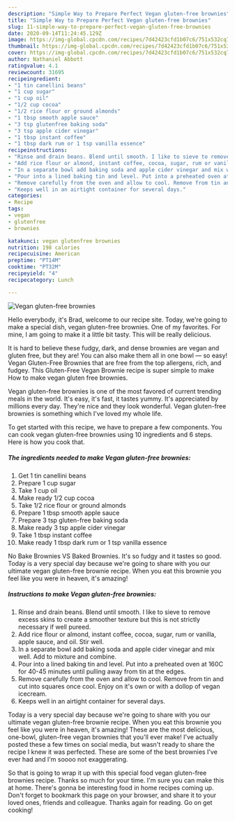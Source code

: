 ```yaml
---
description: "Simple Way to Prepare Perfect Vegan gluten-free brownies"
title: "Simple Way to Prepare Perfect Vegan gluten-free brownies"
slug: 11-simple-way-to-prepare-perfect-vegan-gluten-free-brownies
date: 2020-09-14T11:24:45.129Z
image: https://img-global.cpcdn.com/recipes/7d42423cfd1b07c6/751x532cq70/vegan-gluten-free-brownies-recipe-main-photo.jpg
thumbnail: https://img-global.cpcdn.com/recipes/7d42423cfd1b07c6/751x532cq70/vegan-gluten-free-brownies-recipe-main-photo.jpg
cover: https://img-global.cpcdn.com/recipes/7d42423cfd1b07c6/751x532cq70/vegan-gluten-free-brownies-recipe-main-photo.jpg
author: Nathaniel Abbott
ratingvalue: 4.1
reviewcount: 31695
recipeingredient:
- "1 tin canellini beans"
- "1 cup sugar"
- "1 cup oil"
- "1/2 cup cocoa"
- "1/2 rice flour or ground almonds"
- "1 tbsp smooth apple sauce"
- "3 tsp glutenfree baking soda"
- "3 tsp apple cider vinegar"
- "1 tbsp instant coffee"
- "1 tbsp dark rum or 1 tsp vanilla essence"
recipeinstructions:
- "Rinse and drain beans. Blend until smooth. I like to sieve to remove excess skins to create a smoother texture but this is not strictly necessary if well pureed."
- "Add rice flour or almond, instant coffee, cocoa, sugar, rum or vanilla, apple sauce, and oil. Stir well."
- "In a separate bowl add baking soda and apple cider vinegar and mix well. Add to mixture and combine."
- "Pour into a lined baking tin and level. Put into a preheated oven at 160C for 40-45 minutes until pulling away from tin at the edges."
- "Remove carefully from the oven and allow to cool. Remove from tin and cut into squares once cool. Enjoy on it&#39;s own or with a dollop of vegan icecream."
- "Keeps well in an airtight container for several days."
categories:
- Recipe
tags:
- vegan
- glutenfree
- brownies

katakunci: vegan glutenfree brownies 
nutrition: 198 calories
recipecuisine: American
preptime: "PT14M"
cooktime: "PT32M"
recipeyield: "4"
recipecategory: Lunch

---
```



![Vegan gluten-free brownies](https://img-global.cpcdn.com/recipes/7d42423cfd1b07c6/751x532cq70/vegan-gluten-free-brownies-recipe-main-photo.jpg)

Hello everybody, it's Brad, welcome to our recipe site. Today, we're going to make a special dish, vegan gluten-free brownies. One of my favorites. For mine, I am going to make it a little bit tasty. This will be really delicious.

It is hard to believe these fudgy, dark, and dense brownies are vegan and gluten free, but they are! You can also make them all in one bowl — so easy! Vegan Gluten-Free Brownies that are free from the top allergens, rich, and fudgey. This Gluten-Free Vegan Brownie recipe is super simple to make How to make vegan gluten free brownies.

Vegan gluten-free brownies is one of the most favored of current trending meals in the world. It's easy, it's fast, it tastes yummy. It's appreciated by millions every day. They're nice and they look wonderful. Vegan gluten-free brownies is something which I've loved my whole life.


To get started with this recipe, we have to prepare a few components. You can cook vegan gluten-free brownies using 10 ingredients and 6 steps. Here is how you cook that.

<!--inarticleads1-->

##### The ingredients needed to make Vegan gluten-free brownies:

1. Get 1 tin canellini beans
1. Prepare 1 cup sugar
1. Take 1 cup oil
1. Make ready 1/2 cup cocoa
1. Take 1/2 rice flour or ground almonds
1. Prepare 1 tbsp smooth apple sauce
1. Prepare 3 tsp gluten-free baking soda
1. Make ready 3 tsp apple cider vinegar
1. Take 1 tbsp instant coffee
1. Make ready 1 tbsp dark rum or 1 tsp vanilla essence


No Bake Brownies VS Baked Brownies. It&#39;s so fudgy and it tastes so good. Today is a very special day because we&#39;re going to share with you our ultimate vegan gluten-free brownie recipe. When you eat this brownie you feel like you were in heaven, it&#39;s amazing! 

<!--inarticleads2-->

##### Instructions to make Vegan gluten-free brownies:

1. Rinse and drain beans. Blend until smooth. I like to sieve to remove excess skins to create a smoother texture but this is not strictly necessary if well pureed.
1. Add rice flour or almond, instant coffee, cocoa, sugar, rum or vanilla, apple sauce, and oil. Stir well.
1. In a separate bowl add baking soda and apple cider vinegar and mix well. Add to mixture and combine.
1. Pour into a lined baking tin and level. Put into a preheated oven at 160C for 40-45 minutes until pulling away from tin at the edges.
1. Remove carefully from the oven and allow to cool. Remove from tin and cut into squares once cool. Enjoy on it&#39;s own or with a dollop of vegan icecream.
1. Keeps well in an airtight container for several days.


Today is a very special day because we&#39;re going to share with you our ultimate vegan gluten-free brownie recipe. When you eat this brownie you feel like you were in heaven, it&#39;s amazing! These are the most delicious, one-bowl, gluten-free vegan brownies that you&#39;ll ever make! I&#39;ve actually posted these a few times on social media, but wasn&#39;t ready to share the recipe I knew it was perfected. These are some of the best brownies I&#39;ve ever had and I&#39;m soooo not exaggerating. 

So that is going to wrap it up with this special food vegan gluten-free brownies recipe. Thanks so much for your time. I'm sure you can make this at home. There's gonna be interesting food in home recipes coming up. Don't forget to bookmark this page on your browser, and share it to your loved ones, friends and colleague. Thanks again for reading. Go on get cooking!
